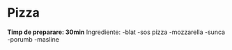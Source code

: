 # Pizza
**Timp de preparare: 30min**
Ingrediente:
 -blat 
 -sos pizza
 -mozzarella
 -sunca
 -porumb
 -masline